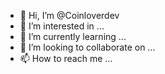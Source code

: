 - 👋 Hi, I’m @Coinloverdev
- 👀 I’m interested in ...
- 🌱 I’m currently learning ...
- 💞️ I’m looking to collaborate on ...
- 📫 How to reach me ...

<!---
Coinloverdev/Coinloverdev is a ✨ special ✨ repository because its `README.md` (this file) appears on your GitHub profile.
You can click the Preview link to take a look at your changes.
--->
